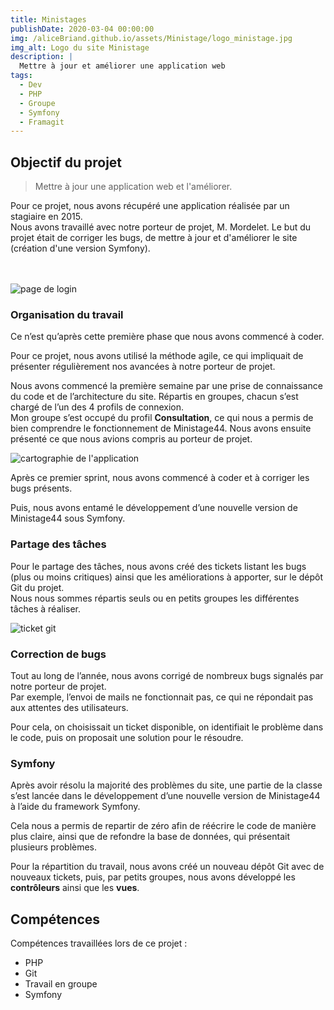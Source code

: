 ```yaml
---
title: Ministages
publishDate: 2020-03-04 00:00:00
img: /aliceBriand.github.io/assets/Ministage/logo_ministage.jpg
img_alt: Logo du site Ministage
description: |
  Mettre à jour et améliorer une application web
tags:
  - Dev
  - PHP
  - Groupe
  - Symfony
  - Framagit
---
```


## Objectif du projet

> Mettre à jour une application web et l'améliorer.

Pour ce projet, nous avons récupéré une application réalisée par un stagiaire en 2015.  
Nous avons travaillé avec notre porteur de projet, M. Mordelet. Le but du projet était de corriger les bugs, de mettre à jour et d'améliorer le site (création d'une version Symfony).  
<br></br>

![page de login](/aliceBriand.github.io/assets/Ministage/login_ministage.png)

### Organisation du travail

Ce n’est qu’après cette première phase que nous avons commencé à coder.

Pour ce projet, nous avons utilisé la méthode agile, ce qui impliquait de présenter régulièrement nos avancées à notre porteur de projet.

Nous avons commencé la première semaine par une prise de connaissance du code et de l’architecture du site. Répartis en groupes, chacun s’est chargé de l’un des 4 profils de connexion.  
Mon groupe s’est occupé du profil **Consultation**, ce qui nous a permis de bien comprendre le fonctionnement de Ministage44. Nous avons ensuite présenté ce que nous avions compris au porteur de projet.

![cartographie de l'application](/aliceBriand.github.io/assets/Ministage/cartographie.png)

Après ce premier sprint, nous avons commencé à coder et à corriger les bugs présents.

Puis, nous avons entamé le développement d’une nouvelle version de Ministage44 sous Symfony.

### Partage des tâches

Pour le partage des tâches, nous avons créé des tickets listant les bugs (plus ou moins critiques) ainsi que les améliorations à apporter, sur le dépôt Git du projet.  
Nous nous sommes répartis seuls ou en petits groupes les différentes tâches à réaliser.

![ticket git](/aliceBriand.github.io/assets/Ministage/ticket.png)

### Correction de bugs

Tout au long de l’année, nous avons corrigé de nombreux bugs signalés par notre porteur de projet.  
Par exemple, l’envoi de mails ne fonctionnait pas, ce qui ne répondait pas aux attentes des utilisateurs.

Pour cela, on choisissait un ticket disponible, on identifiait le problème dans le code, puis on proposait une solution pour le résoudre.

### Symfony

Après avoir résolu la majorité des problèmes du site, une partie de la classe s’est lancée dans le développement d’une nouvelle version de Ministage44 à l’aide du framework Symfony.

Cela nous a permis de repartir de zéro afin de réécrire le code de manière plus claire, ainsi que de refondre la base de données, qui présentait plusieurs problèmes.

Pour la répartition du travail, nous avons créé un nouveau dépôt Git avec de nouveaux tickets, puis, par petits groupes, nous avons développé les **contrôleurs** ainsi que les **vues**.

## Compétences

Compétences travaillées lors de ce projet :

- PHP  
- Git  
- Travail en groupe  
- Symfony
